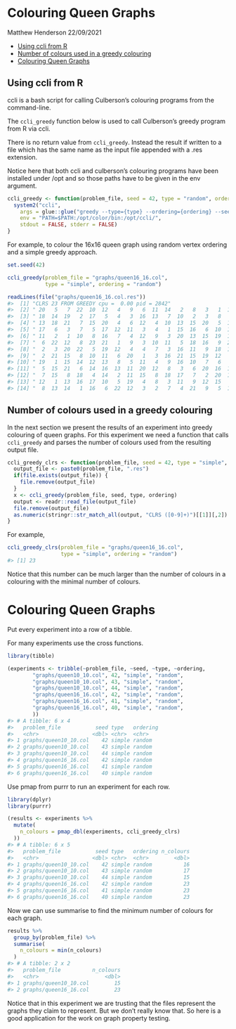 Colouring Queen Graphs
================
Matthew Henderson
22/09/2021

-   [Using ccli from R](#using-ccli-from-r)
-   [Number of colours used in a greedy
    colouring](#number-of-colours-used-in-a-greedy-colouring)
-   [Colouring Queen Graphs](#colouring-queen-graphs)

## Using ccli from R

ccli is a bash script for calling Culberson’s colouring programs from
the command-line.

The `ccli_greedy` function below is used to call Culberson’s greedy
program from R via ccli.

There is no return value from `ccli_greedy`. Instead the result if
written to a file which has the same name as the input file appended
with a .res extension.

Notice here that both ccli and culberson’s colouring programs have been
installed under /opt and so those paths have to be given in the env
argument.

``` r
ccli_greedy <- function(problem_file, seed = 42, type = "random", ordering = "lbfsd") {
  system2("ccli",
    args = glue::glue("greedy --type={type} --ordering={ordering} --seed={seed} {problem_file}"),
    env = "PATH=$PATH:/opt/color/bin:/opt/ccli/",
    stdout = FALSE, stderr = FALSE)
}
```

For example, to colour the 16x16 queen graph using random vertex
ordering and a simple greedy approach.

``` r
set.seed(42)

ccli_greedy(problem_file = "graphs/queen16_16.col",
            type = "simple", ordering = "random")
```

``` r
readLines(file("graphs/queen16_16.col.res"))
#>  [1] "CLRS 23 FROM GREEDY cpu =  0.00 pid = 2842"                                      
#>  [2] " 20   5   7  22  10  12   4   9   6  11  14   2   8   3   1  15   1  15  11   6 "
#>  [3] " 18  14  19   2  17   5   4   3  16  13   7  10   2   3   8   9  17  10  11   1 "
#>  [4] " 13  18  21   7  15  20   4   6  12   4  10  13  15  20   5  18   8   1  11  19 "
#>  [5] " 17   6   3   7   5  17  12  11   3   4   1  15  16   6  10  14   7   8  18   9 "
#>  [6] " 11   2   1  10   8  16   7   4  12   9   3  20  13  15  19  17   7  14  13   2 "
#>  [7] "  6  22  12   8  23  21   1   9   3  10  11   5  18  16   9  21  13   7  17  14 "
#>  [8] "  2   3  20  22   5  19  12   4   4   7   3  16  11   9  18  19  22  10   5   1 "
#>  [9] "  2  21  15   8  10  11   6  20   1   3  16  21  15  19  12   8   9   5  17  14 "
#> [10] " 19   1  15  14  12  13   8   5  11   4   9  16  10   7   6   2   9  18   2   7 "
#> [11] "  5  15  21   6  14  16  13  11  20  12   8   3   6  20  16  12   9   1  13   3 "
#> [12] "  7  15   8  18   4  14   2  11  15   8  18  17   7   2  20  10   4  14  19   5 "
#> [13] " 12   1  13  16  17  10   5  19   4   8   3  11   9  12  15   6  14   2  21   1 "
#> [14] "  8  13  14   1  16   6  22  12   3   2   7   4  21   9   5  18 "
```

## Number of colours used in a greedy colouring

In the next section we present the results of an experiment into greedy
colouring of queen graphs. For this experiment we need a function that
calls `ccli_greedy` and parses the number of colours used from the
resulting output file.

``` r
ccli_greedy_clrs <- function(problem_file, seed = 42, type = "simple", ordering = "random") {
  output_file <- paste0(problem_file, ".res")
  if(file.exists(output_file)) {
    file.remove(output_file)
  }
  x <- ccli_greedy(problem_file, seed, type, ordering)
  output <- readr::read_file(output_file)
  file.remove(output_file)
  as.numeric(stringr::str_match_all(output, "CLRS ([0-9]+)")[[1]][,2])
}
```

For example,

``` r
ccli_greedy_clrs(problem_file = "graphs/queen16_16.col",
                 type = "simple", ordering = "random")
#> [1] 23
```

Notice that this number can be much larger than the number of colours in
a colouring with the minimal number of colours.

# Colouring Queen Graphs

Put every experiment into a row of a tibble.

For many experiments use the cross functions.

``` r
library(tibble)

(experiments <- tribble(~problem_file, ~seed, ~type, ~ordering,
        "graphs/queen10_10.col", 42, "simple", "random",
        "graphs/queen10_10.col", 43, "simple", "random",
        "graphs/queen10_10.col", 44, "simple", "random",
        "graphs/queen16_16.col", 42, "simple", "random",
        "graphs/queen16_16.col", 41, "simple", "random",
        "graphs/queen16_16.col", 40, "simple", "random",
        ))
#> # A tibble: 6 x 4
#>   problem_file           seed type   ordering
#>   <chr>                 <dbl> <chr>  <chr>   
#> 1 graphs/queen10_10.col    42 simple random  
#> 2 graphs/queen10_10.col    43 simple random  
#> 3 graphs/queen10_10.col    44 simple random  
#> 4 graphs/queen16_16.col    42 simple random  
#> 5 graphs/queen16_16.col    41 simple random  
#> 6 graphs/queen16_16.col    40 simple random
```

Use pmap from purrr to run an experiment for each row.

``` r
library(dplyr)
library(purrr)

(results <- experiments %>%
  mutate(
    n_colours = pmap_dbl(experiments, ccli_greedy_clrs)
  ))
#> # A tibble: 6 x 5
#>   problem_file           seed type   ordering n_colours
#>   <chr>                 <dbl> <chr>  <chr>        <dbl>
#> 1 graphs/queen10_10.col    42 simple random          16
#> 2 graphs/queen10_10.col    43 simple random          17
#> 3 graphs/queen10_10.col    44 simple random          15
#> 4 graphs/queen16_16.col    42 simple random          23
#> 5 graphs/queen16_16.col    41 simple random          23
#> 6 graphs/queen16_16.col    40 simple random          23
```

Now we can use summarise to find the minimum number of colours for each
graph.

``` r
results %>%
  group_by(problem_file) %>%
  summarise(
    n_colours = min(n_colours)
  )
#> # A tibble: 2 x 2
#>   problem_file          n_colours
#>   <chr>                     <dbl>
#> 1 graphs/queen10_10.col        15
#> 2 graphs/queen16_16.col        23
```

Notice that in this experiment we are trusting that the files represent
the graphs they claim to represent. But we don’t really know that. So
here is a good application for the work on graph property testing.

